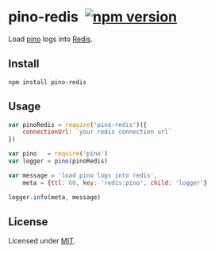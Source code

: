 # pino-redis&nbsp;&nbsp;[![npm version](https://badge.fury.io/js/pino-redis.svg)](https://badge.fury.io/js/pino-redis)

Load [pino](https://github.com/pinojs/pino) logs into [Redis](https://redis.io).

## Install

```
npm install pino-redis
```

## Usage

```javascript
var pinoRedis = require('pino-redis')({
    connectionUrl: `your redis connection url`
})

var pino   = require('pino')
var logger = pino(pinoRedis)

var message = 'load pino logs into redis',
    meta = {ttl: 60, key: 'redis:pino', child: 'logger'}

logger.info(meta, message)

```

## License

Licensed under [MIT](./LICENSE).

